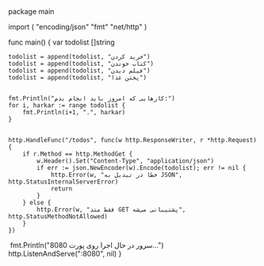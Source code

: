 package main

import (
    "encoding/json"
    "fmt"
    "net/http"
)

func main() {
    var todolist []string

    todolist = append(todolist, "خرید کردن")
    todolist = append(todolist, "کتاب خوندن")
    todolist = append(todolist, "فیلم دیدن")
    todolist = append(todolist, "پختن غذا")

   
    fmt.Println("کارهایی که امروز باید انجام بدم:")
    for i, harkar := range todolist {
        fmt.Println(i+1, ".", harkar)
    }

   
    http.HandleFunc("/todos", func(w http.ResponseWriter, r *http.Request) {
        if r.Method == http.MethodGet {
            w.Header().Set("Content-Type", "application/json")
            if err := json.NewEncoder(w).Encode(todolist); err != nil {
                http.Error(w, "خطا در تبدیل به JSON", http.StatusInternalServerError)
                return
            }
        } else {
            http.Error(w, "فقط متد GET پشتیبانی می‌شه", http.StatusMethodNotAllowed)
        }
    })

   ‌
    fmt.Println("سرور در حال اجرا روی پورت 8080...")
    http.ListenAndServe(":8080", nil)
}
